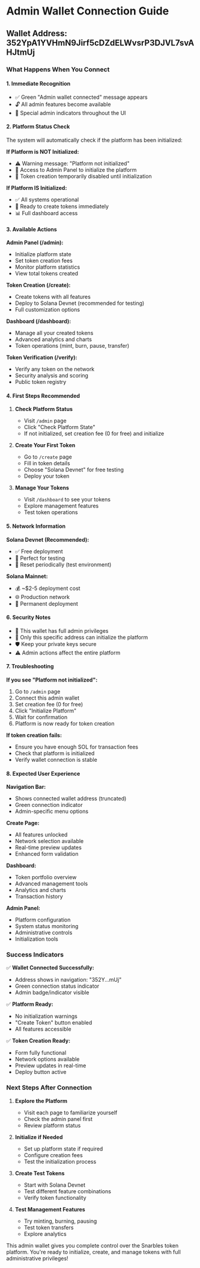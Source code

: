 # Admin Wallet Connection Guide

## Wallet Address: 352YpA1YVHmN9Jirf5cDZdELWvsrP3DJVL7svAHJtmUj

### What Happens When You Connect

#### 1. **Immediate Recognition**
- ✅ Green "Admin wallet connected" message appears
- 🔓 All admin features become available
- 🎯 Special admin indicators throughout the UI

#### 2. **Platform Status Check**
The system will automatically check if the platform has been initialized:

**If Platform is NOT Initialized:**
- ⚠️ Warning message: "Platform not initialized"
- 🔧 Access to Admin Panel to initialize the platform
- 🚫 Token creation temporarily disabled until initialization

**If Platform IS Initialized:**
- ✅ All systems operational
- 🚀 Ready to create tokens immediately
- 📊 Full dashboard access

#### 3. **Available Actions**

**Admin Panel (/admin):**
- Initialize platform state
- Set token creation fees
- Monitor platform statistics
- View total tokens created

**Token Creation (/create):**
- Create tokens with all features
- Deploy to Solana Devnet (recommended for testing)
- Full customization options

**Dashboard (/dashboard):**
- Manage all your created tokens
- Advanced analytics and charts
- Token operations (mint, burn, pause, transfer)

**Token Verification (/verify):**
- Verify any token on the network
- Security analysis and scoring
- Public token registry

#### 4. **First Steps Recommended**

1. **Check Platform Status**
   - Visit `/admin` page
   - Click "Check Platform State"
   - If not initialized, set creation fee (0 for free) and initialize

2. **Create Your First Token**
   - Go to `/create` page
   - Fill in token details
   - Choose "Solana Devnet" for free testing
   - Deploy your token

3. **Manage Your Tokens**
   - Visit `/dashboard` to see your tokens
   - Explore management features
   - Test token operations

#### 5. **Network Information**

**Solana Devnet (Recommended):**
- ✅ Free deployment
- 🧪 Perfect for testing
- 🔄 Reset periodically (test environment)

**Solana Mainnet:**
- 💰 ~$2-5 deployment cost
- 🌐 Production network
- 💎 Permanent deployment

#### 6. **Security Notes**

- 🔐 This wallet has full admin privileges
- 🎯 Only this specific address can initialize the platform
- 🛡️ Keep your private keys secure
- ⚠️ Admin actions affect the entire platform

#### 7. **Troubleshooting**

**If you see "Platform not initialized":**
1. Go to `/admin` page
2. Connect this admin wallet
3. Set creation fee (0 for free)
4. Click "Initialize Platform"
5. Wait for confirmation
6. Platform is now ready for token creation

**If token creation fails:**
- Ensure you have enough SOL for transaction fees
- Check that platform is initialized
- Verify wallet connection is stable

#### 8. **Expected User Experience**

**Navigation Bar:**
- Shows connected wallet address (truncated)
- Green connection indicator
- Admin-specific menu options

**Create Page:**
- All features unlocked
- Network selection available
- Real-time preview updates
- Enhanced form validation

**Dashboard:**
- Token portfolio overview
- Advanced management tools
- Analytics and charts
- Transaction history

**Admin Panel:**
- Platform configuration
- System status monitoring
- Administrative controls
- Initialization tools

### Success Indicators

✅ **Wallet Connected Successfully:**
- Address shows in navigation: "352Y...mUj"
- Green connection status indicator
- Admin badge/indicator visible

✅ **Platform Ready:**
- No initialization warnings
- "Create Token" button enabled
- All features accessible

✅ **Token Creation Ready:**
- Form fully functional
- Network options available
- Preview updates in real-time
- Deploy button active

### Next Steps After Connection

1. **Explore the Platform**
   - Visit each page to familiarize yourself
   - Check the admin panel first
   - Review platform status

2. **Initialize if Needed**
   - Set up platform state if required
   - Configure creation fees
   - Test the initialization process

3. **Create Test Tokens**
   - Start with Solana Devnet
   - Test different feature combinations
   - Verify token functionality

4. **Test Management Features**
   - Try minting, burning, pausing
   - Test token transfers
   - Explore analytics

This admin wallet gives you complete control over the Snarbles token platform. You're ready to initialize, create, and manage tokens with full administrative privileges!